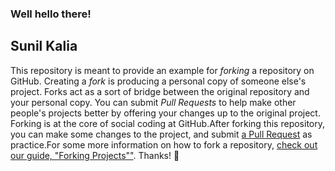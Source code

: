 ### Well hello there!
## Sunil Kalia
This repository is meant to provide an example for *forking* a repository on GitHub.
Creating a *fork* is producing a personal copy of someone else's project. 
Forks act as a sort of bridge between the original repository and your personal copy. 
You can submit *Pull Requests* to help make other people's projects better by offering your changes up to the original project. 
Forking is at the core of social coding at GitHub.After forking this repository, you can make some changes to the project, and submit [a Pull Request](https://github.com/octocat/Spoon-Knife/pulls) as practice.For some more information on how to fork a repository, [check out our guide, "Forking Projects""](http://guides.github.com/overviews/forking/). 
Thanks! :sparkling_heart:
